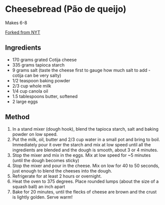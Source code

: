 # Cheesebread (Pão de queijo)

Makes 6-8

[Forked from NYT](https://cooking.nytimes.com/recipes/1015515-brazilian-cheese-puffs-pao-de-queijo)

## Ingredients

- 170 grams grated Cotija cheese
- 335 grams tapioca starch
- 9 grams salt (taste the cheese first to gauge how much salt to add - cotija can be very salty)
- 1/2 teaspoon baking powder
- 2/3 cup whole milk
- 1/4 cup canola oil
- 1.5 tablespoons butter, softened
- 2 large eggs

## Method

1. In a stand mixer (dough hook), blend the tapioca starch, salt and baking powder on low speed.
2. Put the milk, oil, butter and 2/3 cup water in a small pot and bring to boil. Immediately pour it over the starch and mix at low speed until all the ingredients are blended and the dough is smooth, about 3 or 4 minutes.
3. Stop the mixer and mix in the eggs. Mix at low speed for ~5 minutes (until the dough becomes sticky)
4. Stop the mixer and pour in the cheese. Mix on low for 40 to 50 seconds, just enough to blend the cheeses into the dough.
5. Refrigerate for at least 2 hours or overnight.
6. Heat the oven to 375 degrees. Place rounded lumps (about the size of a squash ball) an inch apart
7. Bake for 20 minutes, until the flecks of cheese are brown and the crust is lightly golden. Serve warm!
